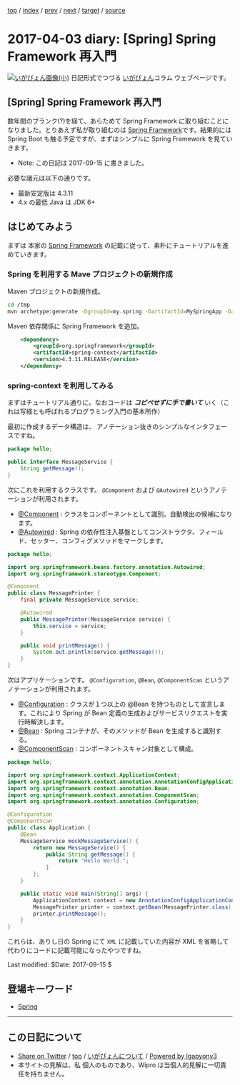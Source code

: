 [top](../index.html) 
 / [index](index.html) 
 / [prev](ig170329.html) 
 / [next](ig170913.html) 
 / [target](https://igapyon.github.io/diary/2017/ig170403.html) 
 / [source](https://github.com/igapyon/diary/blob/master/2017/ig170403.src.md) 

2017-04-03 diary: [Spring] Spring Framework 再入門
=====================================================================================================
[![いがぴょん画像(小)](https://igapyon.github.io/diary/images/iga200306s.jpg "いがぴょん")](https://igapyon.github.io/diary/memo/memoigapyon.html) 日記形式でつづる [いがぴょん](https://igapyon.github.io/diary/memo/memoigapyon.html)コラム ウェブページです。

## [Spring] Spring Framework 再入門

数年間のブランク(?)を経て、あらためて Spring Framework に取り組むことになりました。とりあえず私が取り組むのは [Spring Framework](http://projects.spring.io/spring-framework/)です。結果的には Spring Boot も触る予定ですが、まずはシンプルに Spring Framework を見ていきます。

- Note: この日記は 2017-09-15 に書きました。

必要な諸元は以下の通りです。

- 最新安定版は 4.3.11
- 4.x の最低 Java は JDK 6+

## はじめてみよう

まずは 本家の [Spring Framework](http://projects.spring.io/spring-framework/) の記載に従って、素朴にチュートリアルを進めていきます。

### Spring を利用する Mave プロジェクトの新規作成

Maven プロジェクトの新規作成。

```sh
cd /tmp
mvn archetype:generate -DgroupId=my.spring -DartifactId=MySpringApp -DarchetypeArtifactId=maven-archetype-quickstart -DinteractiveMode=false
```

Maven 依存関係に Spring Framework を追加。

```xml
    <dependency>
        <groupId>org.springframework</groupId>
        <artifactId>spring-context</artifactId>
        <version>4.3.11.RELEASE</version>
    </dependency>
```

### spring-context を利用してみる

まずはチュートリアル通りに。なおコードは ***コピペせずに手で書いて*** いく（これは写経とも呼ばれるプログラミング入門の基本所作）

最初に作成するデータ構造は、 アノテーション抜きのシンプルなインタフェースですね。

```java
package hello;

public interface MessageService {
    String getMessage();
}
```

次にこれを利用するクラスです。 `@Component` および `@Autowired` というアノテーションが利用されます。

- [@Component](https://docs.spring.io/spring-framework/docs/current/javadoc-api/org/springframework/stereotype/Component.html) : クラスをコンポーネントとして識別。自動検出の候補になります。
- [@Autowired](https://docs.spring.io/spring/docs/current/javadoc-api/org/springframework/beans/factory/annotation/Autowired.html) : Spring の依存性注入基盤としてコンストラクタ、フィールド、セッター、コンフィグメソッドをマークします。

```java
package hello;

import org.springframework.beans.factory.annotation.Autowired;
import org.springframework.stereotype.Component;

@Component
public class MessagePrinter {
    final private MessageService service;

    @Autowired
    public MessagePrinter(MessageService service) {
        this.service = service;
    }

    public void printMessage() {
        System.out.println(service.getMessage());
    }
}
```

次はアプリケーションです。 `@Configuration`, `@Bean`, `@ComponentScan` というアノテーションが利用されます。

- [@Configuration](https://docs.spring.io/spring-framework/docs/current/javadoc-api/org/springframework/context/annotation/Configuration.html) : クラスが１つ以上の @Bean を持つものとして宣言します。これにより Spring が Bean 定義の生成およびサービスリクエストを実行時解決します。
- [@Bean](https://docs.spring.io/spring-framework/docs/current/javadoc-api/org/springframework/context/annotation/Bean.html) : Spring コンテナが、そのメソッドが Bean を生成すると識別する。
- [@ComponentScan](https://docs.spring.io/spring/docs/current/javadoc-api/org/springframework/context/annotation/ComponentScan.html) : コンポーネントスキャン対象として構成。

```java
package hello;

import org.springframework.context.ApplicationContext;
import org.springframework.context.annotation.AnnotationConfigApplicationContext;
import org.springframework.context.annotation.Bean;
import org.springframework.context.annotation.ComponentScan;
import org.springframework.context.annotation.Configuration;

@Configuration
@ComponentScan
public class Application {
    @Bean
    MessageService mockMessageService() {
        return new MessageService() {
            public String getMessage() {
                return "Hello World.";
            }
        };
    }

    public static void main(String[] args) {
        ApplicationContext context = new AnnotationConfigApplicationContext(Application.class);
        MessagePrinter printer = context.getBean(MessagePrinter.class);
        printer.printMessage();
    }
}
```

これらは、ありし日の Spring にて `XML` に記載していた内容が XML を省略して代わりにコードに記載可能になったやつですね。

Last modified: $Date: 2017-09-15 $

## 登場キーワード

* [Spring](../keyword/spring.html)

----------------------------------------------------------------------------------------------------

## この日記について

* [Share on Twitter](https://twitter.com/intent/tweet?hashtags=igapyon%2Cdiary%2C%E3%81%84%E3%81%8C%E3%81%B4%E3%82%87%E3%82%93%2CSpring&text=%5BSpring%5D+Spring+Framework+%E5%86%8D%E5%85%A5%E9%96%80&url=https%3A%2F%2Figapyon.github.io%2Fdiary%2F2017%2Fig170403.html) / [top](../index.html) / [いがぴょんについて](https://igapyon.github.io/diary/memo/memoigapyon.html) / [Powered by Igapyonv3](https://github.com/igapyon/igapyonv3)
* 本サイトの見解は、私 個人のものであり、Wipro は当個人的見解に一切責任を持ちません。 
